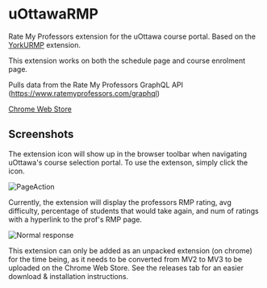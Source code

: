 # uOttawaRMP
Rate My Professors extension for the uOttawa course portal. Based on the [YorkURMP](https://github.com/mahfoozm/YorkURMP) extension.

This extension works on both the schedule page and course enrolment page.

Pulls data from the Rate My Professors GraphQL API (https://www.ratemyprofessors.com/graphql)

[Chrome Web Store](https://chrome.google.com/webstore/detail/yorkurmp/cdhfogbjpedkpmapnddalehbjdjahfmp?hl=en)

## Screenshots

The extension icon will show up in the browser toolbar when navigating uOttawa's course selection portal. To use the extenson, simply click the icon.

![PageAction](https://i.imgur.com/QzPqYxZ.png)

Currently, the extension will display the professors RMP rating, avg difficulty, percentage of students that would take again, and num of ratings with a hyperlink to the prof's RMP page.

![Normal response](https://i.imgur.com/TplbWX7.png)

This extension can only be added as an unpacked extension (on chrome) for the time being, as it needs to be converted from MV2 to MV3 to be uploaded on the Chrome Web Store. See the releases tab for an easier download & installation instructions. 